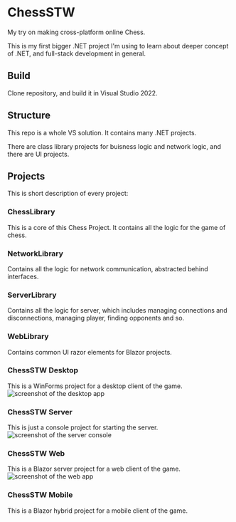 # ChessSTW
My try on making cross-platform online Chess.

This is my first bigger .NET project I'm using to learn about deeper concept of .NET, and full-stack development in general.

## Build
Clone repository, and build it in Visual Studio 2022.

## Structure
This repo is a whole VS solution. It contains many .NET projects.

There are class library projects for buisness logic and network logic, and there are UI projects.

## Projects
This is short description of every project:
### ChessLibrary
This is a core of this Chess Project. It contains all the logic for the game of chess.
### NetworkLibrary
Contains all the logic for network communication, abstracted behind interfaces.
### ServerLibrary
Contains all the logic for server, which includes managing connections and disconnections, managing player, finding opponents and so.
### WebLibrary
Contains common UI razor elements for Blazor projects. 
### ChessSTW Desktop
This is a WinForms project for a desktop client of the game.
![screenshot of the desktop app](https://github.com/StewKI/ChessSTW/tree/main/Images/desktop.png?raw=true)
### ChessSTW Server
This is just a console project for starting the server.
![screenshot of the server console](https://github.com/StewKI/ChessSTW/tree/main/Images/server.png?raw=true)
### ChessSTW Web
This is a Blazor server project for a web client of the game.
![screenshot of the web app](https://github.com/StewKI/ChessSTW/tree/main/Images/web.png?raw=true)
### ChessSTW Mobile
This is a Blazor hybrid project for a mobile client of the game.